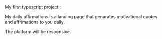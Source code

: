 My first typescript project :

My daily affirmations is a landing page that genarates motivational quotes and affrimations to you daily.

The platform will be responsive.
